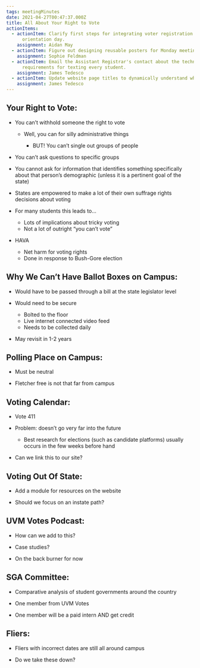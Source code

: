 ```yaml
---
tags: meetingMinutes
date: 2021-04-27T00:47:37.000Z
title: All About Your Right to Vote
actionItems:
  - actionItem: Clarify first steps for integrating voter registration into student
      orientation day.
    assignment: Aidan May
  - actionItem: Figure out designing reusable posters for Monday meetings.
    assignment: Sophie Feldman
  - actionItem: Email the Assistant Registrar's contact about the technical
      requirements for texting every student.
    assignment: James Tedesco
  - actionItem: Update website page titles to dynamically understand what page they're on.
    assignment: James Tedesco
---
```


## Your Right to Vote: 


* You can’t withhold someone the right to vote 

  * Well, you can for silly administrative things 

    * BUT! You can’t single out groups of people 
* You can’t ask questions to specific groups 

* You cannot ask for information that identifies something specifically about that person’s demographic (unless it is a pertinent goal of the state)  

* States are empowered to make a lot of their own suffrage rights decisions about voting

* For many students this leads to…

  * Lots of implications about tricky voting 
  * Not a lot of outright “you can’t vote” 
* HAVA

  * Net harm for voting rights
  * Done in response to Bush-Gore election

## Why We Can’t Have Ballot Boxes on Campus: 


* Would have to be passed through a bill at the state legislator level 

* Would need to be secure

  * Bolted to the floor 
  * Live internet connected video feed
  * Needs to be collected daily 
* May revisit in 1-2 years 


## Polling Place on Campus: 


* Must be neutral 

* Fletcher free is not that far from campus 


## Voting Calendar: 


* Vote 411

* Problem: doesn’t go very far into the future

  * Best research for elections (such as candidate platforms) usually occurs in the few weeks before hand  
* Can we link this to our site? 


## Voting Out Of State: 


* Add a module for resources on the website 

* Should we focus on an instate path? 


## UVM Votes Podcast: 


* How can we add to this? 

* Case studies? 

* On the back burner for now 


## SGA Committee: 


* Comparative analysis of student governments around the country 

* One member from UVM Votes 

* One member will be a paid intern AND get credit 


## Fliers: 


* Fliers with incorrect dates are still all around campus 

* Do we take these down?